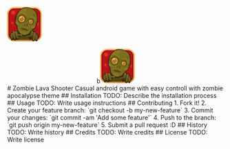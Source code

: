 ![Game Icon](/img/icon.png)
<div style="text-align:center">b<img src ="/img/icon.png" /></div>
# Zombie Lava Shooter
Casual android game with easy controll with zombie apocalypse theme
## Installation
TODO: Describe the installation process
## Usage
TODO: Write usage instructions
## Contributing
1. Fork it!
2. Create your feature branch: `git checkout -b my-new-feature`
3. Commit your changes: `git commit -am 'Add some feature'`
4. Push to the branch: `git push origin my-new-feature`
5. Submit a pull request :D
## History
TODO: Write history
## Credits
TODO: Write credits
## License
TODO: Write license
